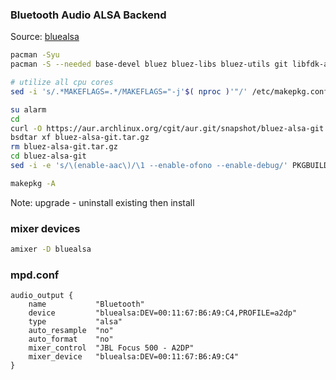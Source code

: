 ### Bluetooth Audio ALSA Backend
Source: [bluealsa](https://github.com/Arkq/bluez-alsa)
```sh
pacman -Syu
pacman -S --needed base-devel bluez bluez-libs bluez-utils git libfdk-aac sbc

# utilize all cpu cores
sed -i 's/.*MAKEFLAGS=.*/MAKEFLAGS="-j'$( nproc )'"/' /etc/makepkg.conf

su alarm
cd
curl -O https://aur.archlinux.org/cgit/aur.git/snapshot/bluez-alsa-git.tar.gz
bsdtar xf bluez-alsa-git.tar.gz
rm bluez-alsa-git.tar.gz
cd bluez-alsa-git
sed -i -e 's/\(enable-aac\)/\1 --enable-ofono --enable-debug/' PKGBUILD

makepkg -A
```
Note: upgrade - uninstall existing then install

### mixer devices
```sh
amixer -D bluealsa
```
### mpd.conf
```
audio_output {
	name           "Bluetooth"
	device         "bluealsa:DEV=00:11:67:B6:A9:C4,PROFILE=a2dp"
	type           "alsa"
	auto_resample  "no"
	auto_format    "no"
	mixer_control  "JBL Focus 500 - A2DP"
	mixer_device   "bluealsa:DEV=00:11:67:B6:A9:C4"
}
```
